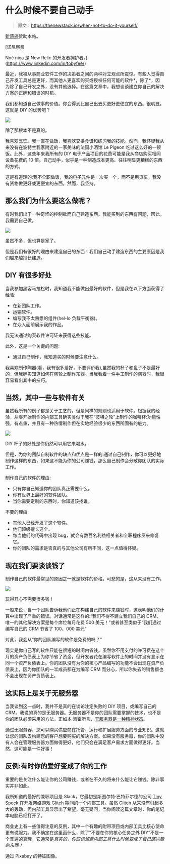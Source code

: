 # 什么时候不要自己动手

> 原文：<https://thenewstack.io/when-not-to-do-it-yourself/>

[新遗迹](https://newrelic.com/)赞助本帖。

 [诺尼察费

Noč nica 是 New Relic 的开发者拥护者。](https://www.linkedin.com/in/tobyfee/) 

最近，我被从事商业软件工作的决策者之间的两种对立观点所震惊。有些人觉得自己开发工具总是更好，而其他人更喜欢购买或授权任何可能的软件*，除了*，因为除了自己开发之外，没有其他选择。在这篇文章中，我想谈谈建立你自己的解决方案的正确和错误的时机。

我们都知道自己做事的价值。你会得到比自己出去买更好更便宜的东西。很明显。这就是 DIY 的优势吧？

![](img/20dcadddb25a3c1d111fa7b46ae6e860.png)

除了那根本不是真的。

我喜欢烹饪。我一直在做饭，我喜欢交换食谱和练习我的技能。然而，我怀疑我从来没有在波特兰我家附近的一家美味的法国小酒馆 Le Pigeon 吃过这么好的一顿饭。此外，这些年来我所有的 DIY 电子产品项目的花费可能是我从商店购买相同设备花费的 10 倍。自己动手，似乎是一种制造成本更高、往往明显更糟糕的东西的方式。

这是有道理的:我不全职做饭，我的电子元件是一次买一个，而不是用货车。我没有资格做更好或更便宜的东西。然而，我坚持。

## 那么我们为什么要这么做呢？

有时我们出于一种奇怪的控制欲而自己建造东西。我能买到的东西有问题，因此，我需要自己做。

![](img/cd65fab4a63c7e217e5599f0eb67028c.png)

虽然不多，但也算是家了。

但是我们有很好的理由来建造自己的东西！我们自己动手建造东西的主要原因是我们越来越擅长建造。

## DIY 有很多好处

当我参加黑客马拉松时，我知道我不能做出最好的软件，但是我在以下方面获得了经验:

*   在新团队工作。
*   运输软件。
*   编写我不太熟悉的组件(hel-lo 负载平衡器)。
*   在众人面前展示我的作品。

我无法通过购买软件许可证来获得这些技能。

此外，这是一个关键的问题:

*   通过自己制作，我知道买的时候要注意什么。

我喜欢制作陶器(看，我有很多爱好，不要评价我),虽然我的杯子和盘子不是最好的，但我确实知道如何在陶轮上制作东西。当我看着一件手工制作的陶器时，我很容易看出其中的技巧。

## 当然，其中一些与软件有关

虽然我所有的例子都是关于工艺的，但是同样的规则也适用于软件。根据我的经验，从零开始制作的内部工具确实类似于我在“波特之轮”上制作的咖啡杯:功能性强，有点重，并且有一种热情制作但在实地经验很少的东西所固有的魅力。

![](img/1af87e6ec728522ba2acaff443e7cea4.png)

DIY 杯子的好处是你仍然可以用它来喝水。

但是，为你的团队自制软件的缺点和优点是一样的:通过自己制作，你可以更好地制作这样的东西，如果这不能为你的公司赚钱，那么自己制作会分散你团队的实际工作。

制作自己的软件的理由:

*   只有你自己知道你的团队真正需要什么。
*   你有世界上最好的软件团队。
*   当你需要定制的东西时，你知道该找谁。

不要的理由:

*   其他人已经开发了这个软件。
*   他们超级擅长这个。
*   每当他们的代码中出现 bug，就会有数百名利益相关者和全职程序员来修复它。
*   你的团队的需求是否真的与其他公司有所不同，这一点值得怀疑。

## 现在我们要谈谈钱了

制作自己的软件最常见的原因之一就是软件的价格。可悲的是，这从来没有工作。

![](img/fd16265648773a1401ffa82cb665df4c.png)

玩得开心不需要很多钱！

一般来说，当一个团队告诉我他们正在构建自己的软件来赚钱时，这表明他们的计算中出现了严重的错误。对话通常是这样的:“我们不得不建立我们自己的 CRM，唯一的其他解决方案是每个席位每月花费 500 美元！”或者甚至类似于“我们通过编写自己的 CRM 节省了 100，000 美元”

对此，我会从“你的团队编写的软件是免费的吗？”

现实是你自己写的软件只能在很短的时间内省钱。虽然你不用支付的许可费在这个月的资产负债表上为你节省了资金，但开发者花在编写软件上的时间并没有显示在同一个资产负债表上。你的团队没有为你的核心产品编写的功能不会出现在资产负债表上，因为你团队的一半成员都在为编写 CRM 而分心，所以你失去的销售额也不会出现在资产负债表上。

## 这实际上是关于无服务器

当我谈到这一点时，我并不是真的在谈论注定失败的 DIY 项目，或编写自己的 CRM。我说的真的是无服务器。无服务器不是你的团队需要掌握的技术，也不是你的团队必须采用的方法。正如本·凯霍所言，[无服务器是一种精神状态](https://read.acloud.guru/serverless-is-a-state-of-mind-717ef2088b42)。

通过无服务器，您可以购买供应商在托管、运行和扩展服务方面的专业知识。这就让您的团队去构建您的客户想要购买的解决方案。如果没有服务器，你的团队中没有人会在管理服务器方面做得更好，他们只会在满足客户需求方面做得更好。当然，这可能是一件好事！

## 反例:有时你的爱好变成了你的工作

重要的是关注什么能让你的公司赚钱，或者在不久的将来什么能让它赚钱。除非事实并非如此。

我所知道的最好的兼职项目是 Slack，它最初是斯图尔特·巴特菲尔德的公司 [Tiny Speck](https://en.wikipedia.org/wiki/Slack_Technologies) 在开发网络游戏 [Glitch](https://en.wikipedia.org/wiki/Glitch_(video_game)) 期间的一个内部工具。虽然 Glitch 从来没有引起多大的轰动，但内部工具显示出了希望，毫无疑问，当你阅读这篇文章时，你的笔记本电脑已经打开了。

商业史上有一些值得注意的反例，其中一个有趣的附带项目或内部工具比核心使命更有说服力。我不确定在这里画什么，除了“不要在你的核心任务之外 DIY”不是一个普遍的真理，它通常是*真实的，你应该留意内部工具什么时候变成了自己感兴趣的东西！*

通过 Pixabay 的特征图像。

<svg xmlns:xlink="http://www.w3.org/1999/xlink" viewBox="0 0 68 31" version="1.1"><title>Group</title> <desc>Created with Sketch.</desc></svg>